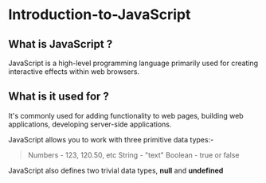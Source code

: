 # Introduction-to-JavaScript

What is JavaScript ? 
-------------------------
JavaScript is a high-level programming language primarily used for creating interactive effects within web browsers.

What is it used for ?
-------------------------
It's commonly used for adding functionality to web pages, building web applications, developing server-side applications.

JavaScript allows you to work with three primitive data types:- 
> Numbers - 123, 120.50, etc
> String - "text"
> Boolean - true or false

JavaScript also defines two trivial data types, <b>null</b> and <b>undefined</b>
